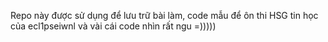 Repo này được sử dụng để lưu trữ bài làm, code mẫu để ôn thi HSG tin học của ecl1pseiwnl và vài cái code nhìn rất ngu =)))))
